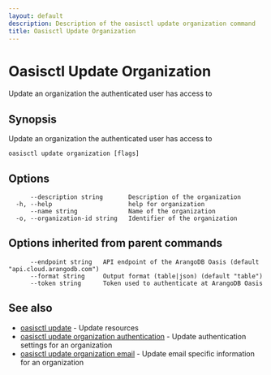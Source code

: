 ```yaml
---
layout: default
description: Description of the oasisctl update organization command
title: Oasisctl Update Organization
---
```

# Oasisctl Update Organization

Update an organization the authenticated user has access to

## Synopsis

Update an organization the authenticated user has access to

```
oasisctl update organization [flags]
```

## Options

```
      --description string       Description of the organization
  -h, --help                     help for organization
      --name string              Name of the organization
  -o, --organization-id string   Identifier of the organization
```

## Options inherited from parent commands

```
      --endpoint string   API endpoint of the ArangoDB Oasis (default "api.cloud.arangodb.com")
      --format string     Output format (table|json) (default "table")
      --token string      Token used to authenticate at ArangoDB Oasis
```

## See also

* [oasisctl update](oasisctl-update.html)	 - Update resources
* [oasisctl update organization authentication](oasisctl-update-organization-authentication.html)	 - Update authentication settings for an organization
* [oasisctl update organization email](oasisctl-update-organization-email.html)	 - Update email specific information for an organization

